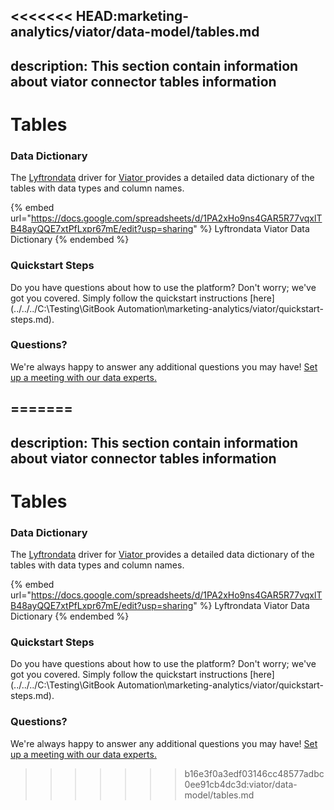 <<<<<<< HEAD:marketing-analytics/viator/data-model/tables.md
---
description: This section contain information about viator connector tables information
---

# Tables

### Data Dictionary

The [Lyftrondata](https://www.lyftrondata.com/) driver for [Viator](None/)[ ](https://www.lyftrondata.com/integration/viator/)provides a detailed data dictionary of the tables with data types and column names.

{% embed url="https://docs.google.com/spreadsheets/d/1PA2xHo9ns4GAR5R77vqxlTB48ayQQE7xtPfLxpr67mE/edit?usp=sharing" %}
Lyftrondata Viator Data Dictionary
{% endembed %}

### Quickstart Steps

Do you have questions about how to use the platform? Don't worry; we've got you covered. Simply follow the quickstart instructions [here](../../../C:\Testing\GitBook Automation\marketing-analytics/viator/quickstart-steps.md).

### Questions? <a href="#questions" id="questions"></a>

We're always happy to answer any additional questions you may have! [Set up a meeting with our data experts.](https://www.lyftrondata.com/book-a-meeting/)

=======
---
description: This section contain information about viator connector tables information
---

# Tables

### Data Dictionary

The [Lyftrondata](https://www.lyftrondata.com/) driver for [Viator](None/)[ ](https://www.lyftrondata.com/integration/viator/)provides a detailed data dictionary of the tables with data types and column names.

{% embed url="https://docs.google.com/spreadsheets/d/1PA2xHo9ns4GAR5R77vqxlTB48ayQQE7xtPfLxpr67mE/edit?usp=sharing" %}
Lyftrondata Viator Data Dictionary
{% endembed %}

### Quickstart Steps

Do you have questions about how to use the platform? Don't worry; we've got you covered. Simply follow the quickstart instructions [here](../../../C:\Testing\GitBook Automation\marketing-analytics/viator/quickstart-steps.md).

### Questions? <a href="#questions" id="questions"></a>

We're always happy to answer any additional questions you may have! [Set up a meeting with our data experts.](https://www.lyftrondata.com/book-a-meeting/)

>>>>>>> b16e3f0a3edf03146cc48577adbc0ee91cb4dc3d:viator/data-model/tables.md
